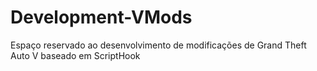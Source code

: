 # Development-VMods
Espaço reservado ao desenvolvimento de modificações de Grand Theft Auto V baseado em ScriptHook
